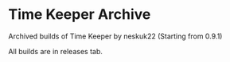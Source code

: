 # Time Keeper Archive
Archived builds of Time Keeper by neskuk22 (Starting from 0.9.1)

All builds are in releases tab.
